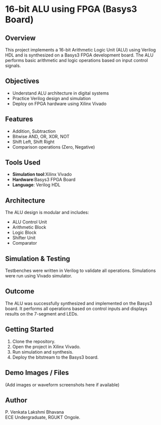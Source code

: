 # 16-bit ALU using FPGA (Basys3 Board)

## Overview
This project implements a 16-bit Arithmetic Logic Unit (ALU) using Verilog HDL and is synthesized on a Basys3 FPGA development board. The ALU performs basic arithmetic and logic operations based on input control signals.

## Objectives
- Understand ALU architecture in digital systems
- Practice Verilog design and simulation
- Deploy on FPGA hardware using Xilinx Vivado
  
## Features
- Addition, Subtraction
- Bitwise AND, OR, XOR, NOT
- Shift Left, Shift Right
- Comparison operations (Zero, Negative)

## Tools Used
- **Simulation tool**:Xilinx Vivado
- **Hardware**:Basys3 FPGA Board
- **Language**: Verilog HDL

## Architecture
The ALU design is modular and includes:
- ALU Control Unit
- Arithmetic Block
- Logic Block
- Shifter Unit
- Comparator

## Simulation & Testing
Testbenches were written in Verilog to validate all operations. Simulations were run using Vivado simulator.

## Outcome
The ALU was successfully synthesized and implemented on the Basys3 board. It performs all operations based on control inputs and displays results on the 7-segment and LEDs.

## Getting Started
1. Clone the repository.
2. Open the project in Xilinx Vivado.
3. Run simulation and synthesis.
4. Deploy the bitstream to the Basys3 board.

## Demo Images / Files
(Add images or waveform screenshots here if available)

## Author
P. Venkata Lakshmi Bhavana  
ECE Undergraduate, RGUKT Ongole.

